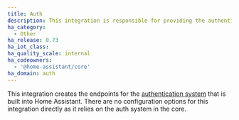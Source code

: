 ```yaml
---
title: Auth
description: This integration is responsible for providing the authentication endpoints.
ha_category:
  - Other
ha_release: 0.73
ha_iot_class:
ha_quality_scale: internal
ha_codeowners:
  - '@home-assistant/core'
ha_domain: auth
---
```


This integration creates the endpoints for the [authentication system](/docs/authentication/) that is built into Home Assistant.
There are no configuration options for this integration directly as it relies on the auth system in the core.
